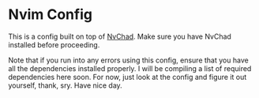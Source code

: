 # Nvim Config

This is a config built on top of [NvChad](https://nvchad.com/). Make sure you have NvChad installed before proceeding.

Note that if you run into any errors using this config, ensure that you have all the dependencies installed properly. I will be compiling a list of required dependencies here soon. For now, just look at the config and figure it out yourself, thank, sry. Have nice day.

